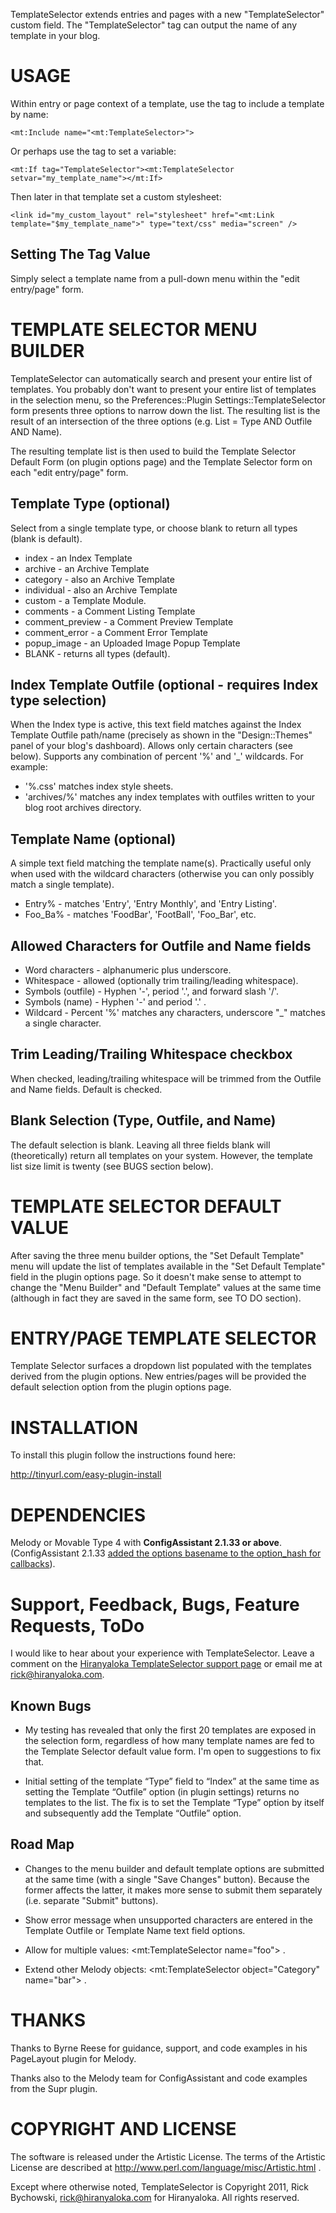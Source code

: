 TemplateSelector extends entries and pages with a new "TemplateSelector" custom field. The "TemplateSelector" tag can output the name of any template in your blog.

# USAGE
Within entry or page context of a template, use the tag to include a template by name:

    <mt:Include name="<mt:TemplateSelector>">

Or perhaps use the tag to set a variable:

    <mt:If tag="TemplateSelector"><mt:TemplateSelector setvar="my_template_name"></mt:If>

Then later in that template set a custom stylesheet:

    <link id="my_custom_layout" rel="stylesheet" href="<mt:Link template="$my_template_name">" type="text/css" media="screen" />

## Setting The Tag Value

Simply select a template name from a pull-down menu within the "edit entry/page" form.

# TEMPLATE SELECTOR MENU BUILDER

TemplateSelector can automatically search and present your entire list of templates. You probably don't want to present your entire list of templates in the selection menu, so the Preferences::Plugin Settings::TemplateSelector form presents three options to narrow down the list. The resulting list is the result of an intersection of the three options (e.g. List = Type AND Outfile AND Name).

The resulting template list is then used to build the Template Selector Default Form (on plugin options page) and the Template Selector form on each "edit entry/page" form.

## Template Type (optional)

Select from a single template type, or choose blank to return all types (blank is default).

* index - an Index Template
* archive - an Archive Template
* category - also an Archive Template
* individual - also an Archive Template
* custom - a Template Module.
* comments -  a Comment Listing Template
* comment_preview - a Comment Preview Template
* comment_error - a Comment Error Template
* popup_image - an Uploaded Image Popup Template
* BLANK - returns all types (default).

## Index Template Outfile (optional - requires Index type selection)
When the Index type is active, this text field matches against the Index Template Outfile path/name (precisely as shown in the "Design::Themes" panel of your blog's dashboard). Allows only certain characters (see below). Supports any combination of percent '%' and '_' wildcards. For example:

* '%.css' matches index style sheets.
* 'archives/%' matches any index templates with outfiles written to your blog root archives directory.

## Template Name (optional)
A simple text field matching the template name(s). Practically useful only when used with the wildcard characters (otherwise you can only possibly match a single template).

* Entry% - matches 'Entry', 'Entry Monthly', and 'Entry Listing'.
* Foo_Ba% - matches 'FoodBar', 'FootBall', 'Foo_Bar', etc.

## Allowed Characters for Outfile and Name fields
* Word characters - alphanumeric plus underscore.
* Whitespace - allowed (optionally trim trailing/leading whitespace).
* Symbols (outfile) - Hyphen '-', period '.', and forward slash '/'.
* Symbols (name) - Hyphen '-' and period '.' .
* Wildcard - Percent '%' matches any characters, underscore "_" matches a single character.

## Trim Leading/Trailing Whitespace checkbox
When checked, leading/trailing whitespace will be trimmed from the Outfile and Name fields. Default is checked.

## Blank Selection (Type, Outfile, and Name)
The default selection is blank. Leaving all three fields blank will (theoretically) return all templates on your system. However, the template list size limit is twenty (see BUGS section below).

# TEMPLATE SELECTOR DEFAULT VALUE
After saving the three menu builder options, the "Set Default Template" menu will update the list of templates available in the "Set Default Template" field in the plugin options page. So it doesn't make sense to attempt to change the "Menu Builder" and "Default Template" values at the same time (although in fact they are saved in the same form, see TO DO section).

# ENTRY/PAGE TEMPLATE SELECTOR
Template Selector surfaces a dropdown list populated with the templates derived from the plugin options. New entries/pages will be provided the default selection option from the plugin options page.

# INSTALLATION
To install this plugin follow the instructions found here:

http://tinyurl.com/easy-plugin-install

# DEPENDENCIES
Melody or Movable Type 4 with __ConfigAssistant 2.1.33 or above__. (ConfigAssistant 2.1.33 [added the options basename to the option_hash for callbacks](https://github.com/openmelody/mt-plugin-configassistant/commit/2e80e4edf7de4fbe6a05df2c11b0f55729d9e974)).

# Support, Feedback, Bugs, Feature Requests, ToDo

I would like to hear about your experience with TemplateSelector. Leave a comment on the [Hiranyaloka TemplateSelector  support page](http://hiranyaloka.com/website_design_encinitas/software/templateselector-plugin-for-melody-and-mt4.html) or email me at [rick@hiranyaloka.com](mailto:rick@hiranyaloka.com).

## Known Bugs
* My testing has revealed that only the first 20 templates are exposed in the selection form, regardless of how many template names are fed to the Template Selector default value form. I'm open to suggestions to fix that.

* Initial setting of the template “Type” field to “Index” at the same time as setting the Template “Outfile” option (in plugin settings) returns no templates to the list. The fix is to set the Template “Type” option by itself and subsequently add the Template “Outfile” option.

## Road Map
* Changes to the menu builder and default template options are submitted at the same time (with a single "Save Changes" button). Because the former affects the latter, it makes more sense to submit them separately (i.e. separate "Submit" buttons).

* Show error message when unsupported characters are entered in the Template Outfile or Template Name text field options.

* Allow for multiple values: &lt;mt:TemplateSelector name="foo"&gt; .

* Extend other Melody objects: &lt;mt:TemplateSelector object="Category" name="bar"&gt; .

# THANKS
Thanks to Byrne Reese for guidance, support, and code examples in his PageLayout plugin for Melody.

Thanks also to the Melody team for ConfigAssistant and code examples from the Supr plugin.

# COPYRIGHT AND LICENSE

The software is released under the Artistic License. The
terms of the Artistic License are described at
http://www.perl.com/language/misc/Artistic.html .

Except where otherwise noted, TemplateSelector is Copyright 2011,
Rick Bychowski, rick@hiranyaloka.com for Hiranyaloka. All
rights reserved.
